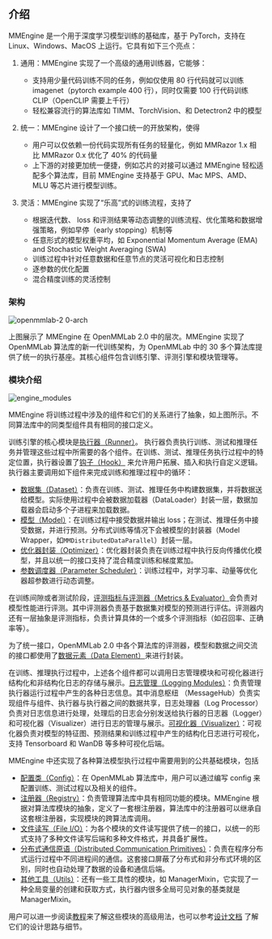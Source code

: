 ## 介绍

MMEngine 是一个用于深度学习模型训练的基础库，基于 PyTorch，支持在 Linux、Windows、MacOS 上运行。它具有如下三个亮点：

1. 通用：MMEngine 实现了一个高级的通用训练器，它能够：
    - 支持用少量代码训练不同的任务，例如仅使用 80 行代码就可以训练 imagenet（pytorch example 400 行），同时仅需要 100 行代码训练 CLIP（OpenCLIP 需要上千行）
    - 轻松兼容流行的算法库如 TIMM、TorchVision、和 Detectron2 中的模型

2. 统一：MMEngine 设计了一个接口统一的开放架构，使得
    - 用户可以仅依赖一份代码实现所有任务的轻量化，例如 MMRazor 1.x 相比 MMRazor 0.x 优化了 40% 的代码量
    - 上下游的对接更加统一便捷，例如芯片的对接可以通过 MMEngine 轻松适配多个算法库，目前 MMEngine 支持基于 GPU、Mac MPS、AMD、MLU 等芯片进行模型训练。
3. 灵活：MMEngine 实现了“乐高”式的训练流程，支持了
    - 根据迭代数、 loss 和评测结果等动态调整的训练流程、优化策略和数据增强策略，例如早停（early stopping）机制等
    - 任意形式的模型权重平均，如 Exponential Momentum Average (EMA) and Stochastic Weight Averaging (SWA)
    - 训练过程中针对任意数据和任意节点的灵活可视化和日志控制
    - 逐参数的优化配置
    - 混合精度训练的灵活控制

### 架构

![openmmlab-2 0-arch](https://user-images.githubusercontent.com/40779233/187065730-1e9af236-37dc-4dbd-b448-cce3b72b0109.png)

上图展示了 MMEngine 在 OpenMMLab 2.0 中的层次。MMEngine 实现了 OpenMMLab 算法库的新一代训练架构，为 OpenMMLab 中的 30 多个算法库提供了统一的执行基座。其核心组件包含训练引擎、评测引擎和模块管理等。

### 模块介绍

![engine_modules](https://user-images.githubusercontent.com/40779233/187065715-1a57d244-72c5-4896-a72a-6430ff823e11.png)

MMEngine 将训练过程中涉及的组件和它们的关系进行了抽象，如上图所示。不同算法库中的同类型组件具有相同的接口定义。

训练引擎的核心模块是[执行器（Runner）](../tutorials/runner.md)。 执行器负责执行训练、测试和推理任务并管理这些过程中所需要的各个组件。在训练、测试、推理任务执行过程中的特定位置，执行器设置了[钩子（Hook）](../tutorials/hook.md) 来允许用户拓展、插入和执行自定义逻辑。执行器主要调用如下组件来完成训练和推理过程中的循环：

- [数据集（Dataset）](../tutorials/basedataset.md)：负责在训练、测试、推理任务中构建数据集，并将数据送给模型。实际使用过程中会被数据加载器（DataLoader）封装一层，数据加载器会启动多个子进程来加载数据。
- [模型（Model）](../tutorials/model.md)：在训练过程中接受数据并输出 loss；在测试、推理任务中接受数据，并进行预测。分布式训练等情况下会被模型的封装器（Model Wrapper，如`MMDistributedDataParallel`）封装一层。
- [优化器封装（Optimizer）](../tutorials/optim_wrapper.md)：优化器封装负责在训练过程中执行反向传播优化模型，并且以统一的接口支持了混合精度训练和梯度累加。
- [参数调度器（Parameter Scheduler）](../tutorials/param_scheduler.md)：训练过程中，对学习率、动量等优化器超参数进行动态调整。

在训练间隙或者测试阶段，[评测指标与评测器（Metrics & Evaluator）](../tutorials/metric_and_evaluator.md)会负责对模型性能进行评测。其中评测器负责基于数据集对模型的预测进行评估。评测器内还有一层抽象是评测指标，负责计算具体的一个或多个评测指标（如召回率、正确率等）。

为了统一接口，OpenMMLab 2.0 中各个算法库的评测器，模型和数据之间交流的接口都使用了[数据元素（Data Element）](../tutorials/data_element.md)来进行封装。

在训练、推理执行过程中，上述各个组件都可以调用日志管理模块和可视化器进行结构化和非结构化日志的存储与展示。[日志管理（Logging Modules）](../tutorials/logging.md)：负责管理执行器运行过程中产生的各种日志信息。其中消息枢纽 （MessageHub）负责实现组件与组件、执行器与执行器之间的数据共享，日志处理器（Log Processor）负责对日志信息进行处理，处理后的日志会分别发送给执行器的日志器（Logger）和可视化器（Visualizer）进行日志的管理与展示。[可视化器（Visualizer）](../tutorials/visualization.md)：可视化器负责对模型的特征图、预测结果和训练过程中产生的结构化日志进行可视化，支持 Tensorboard 和 WanDB 等多种可视化后端。

MMEngine 中还实现了各种算法模型执行过程中需要用到的公共基础模块，包括

- [配置类（Config）](../tutorials/config.md)：在 OpenMMLab 算法库中，用户可以通过编写 config 来配置训练、测试过程以及相关的组件。
- [注册器（Registry）](../tutorials/registry.md)：负责管理算法库中具有相同功能的模块。MMEngine 根据对算法库模块的抽象，定义了一套根注册器，算法库中的注册器可以继承自这套根注册器，实现模块的跨算法库调用。
- [文件读写（File I/O）](../tutorials/fileio.md)：为各个模块的文件读写提供了统一的接口，以统一的形式支持了多种文件读写后端和多种文件格式，并具备扩展性。
- [分布式通信原语（Distributed Communication Primitives）](../tutorials/distributed.md)：负责在程序分布式运行过程中不同进程间的通信。这套接口屏蔽了分布式和非分布式环境的区别，同时也自动处理了数据的设备和通信后端。
- [其他工具（Utils）](../tutorials/utils.md)：还有一些工具性的模块，如 ManagerMixin，它实现了一种全局变量的创建和获取方式，执行器内很多全局可见对象的基类就是 ManagerMixin。

用户可以进一步阅读[教程]()来了解这些模块的高级用法，也可以参考[设计文档]() 了解它们的设计思路与细节。
